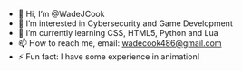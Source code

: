 - 👋 Hi, I’m @WadeJCook
- 👀 I’m interested in Cybersecurity and Game Development
- 🌱 I’m currently learning CSS, HTML5, Python and Lua
- 📫 How to reach me, email: wadecook486@gmail.com
- ⚡ Fun fact: I have some experience in animation!

<!---
WadeJCook/WadeJCook is a ✨ special ✨ repository because its `README.md` (this file) appears on your GitHub profile.
You can click the Preview link to take a look at your changes.
--->
